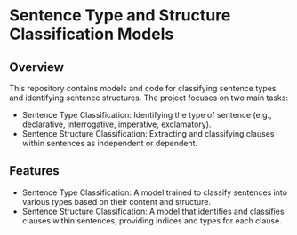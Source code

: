 # Sentence Type and Structure Classification Models


## Overview
This repository contains models and code for classifying sentence types and identifying sentence structures. The project focuses on two main tasks:

- Sentence Type Classification: Identifying the type of sentence (e.g., declarative, interrogative, imperative, exclamatory).
- Sentence Structure Classification: Extracting and classifying clauses within sentences as independent or dependent.

## Features
- Sentence Type Classification: A model trained to classify sentences into various types based on their content and structure.
- Sentence Structure Classification: A model that identifies and classifies clauses within sentences, providing indices and types for each clause.
